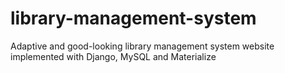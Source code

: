 # library-management-system
Adaptive and good-looking library management system website implemented with Django, MySQL and Materialize
